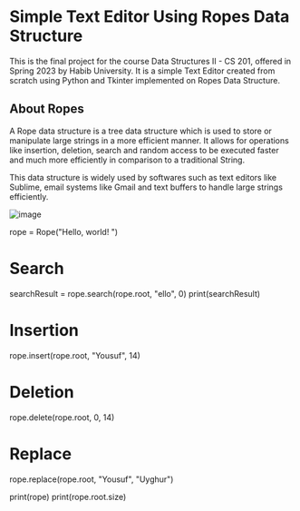 # Simple Text Editor Using Ropes Data Structure
 This is the final project for the course Data Structures II - CS 201, offered in Spring 2023 by Habib University. It is a simple Text Editor created from scratch using Python and Tkinter implemented on Ropes Data Structure. 

## About Ropes
A Rope data structure is a tree data structure which is used to store or manipulate large strings in a more efficient manner. It allows for operations like insertion, deletion, search and random access to be executed faster and much more efficiently in comparison to a traditional String.

This data structure is widely used by softwares such as text editors like Sublime, email systems like Gmail and text buffers to handle large strings efficiently.

![image](https://user-images.githubusercontent.com/44427180/234474825-50e35162-c68c-441f-908a-b6aebd455a21.png)


rope = Rope("Hello, world! ")

# Search
searchResult = rope.search(rope.root, "ello", 0)
print(searchResult)

# Insertion
rope.insert(rope.root, "Yousuf", 14)

# Deletion
rope.delete(rope.root, 0, 14)

# Replace
rope.replace(rope.root, "Yousuf", "Uyghur")

print(rope)
print(rope.root.size)